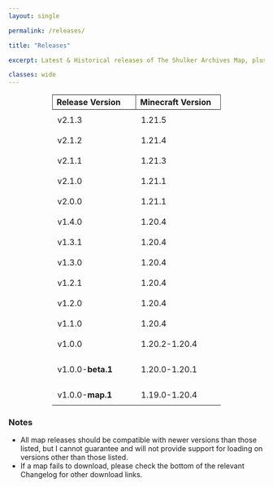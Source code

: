 ```yaml
---
layout: single

permalink: /releases/

title: "Releases"

excerpt: Latest & Historical releases of The Shulker Archives Map, plus the relevant changelogs.

classes: wide
---
```


<style>
#page-title{
text-align: center;
}
article.page {
  float: left;
  width: 100%;
}
table{
margin-left: auto;
margin-right: auto;
width: 66%;
}
th{
border-left: 1px solid #494848;
border-right: 1px solid #494848;
}
td{
padding: 10px 46px 10px 10px; /* top, right, bottom, left */
white-space: nowrap;
}
tbody tr:hover{
background-color: gray;
}
</style>

| Release Version   | Minecraft Version | Entry Count                         | Download                                                                                    | Changelog                                                             |
|:------------------|:------------------|-------------------------------------|---------------------------------------------------------------------------------------------|-----------------------------------------------------------------------|
| v2.1.3            | 1.21.5            | 660                                 | [Download]({{ site.baseurl }}/releases/v2.1.3/TheShulkerArchives_v2.1.3.zip)                | [v2.1.2 -> v2.1.3]({% link releases/v2.1.3/Changelog.md %})           |
| v2.1.2            | 1.21.4            | 660                                 | [Download]({{ site.baseurl }}/releases/v2.1.2/TheShulkerArchives_v2.1.2.zip)                | [v2.1.1 -> v2.1.2]({% link releases/v2.1.2/Changelog.md %})           |
| v2.1.1            | 1.21.3            | 660                                 | [Download]({{ site.baseurl }}/releases/v2.1.1/TheShulkerArchives_v2.1.1.zip)                | [v2.1.0 -> v2.1.1]({% link releases/v2.1.1/Changelog.md %})           |
| v2.1.0            | 1.21.1            | 660                                 | [Download]({{ site.baseurl }}/releases/v2.1.0/TheShulkerArchives_v2.1.0.zip)                | [v2.0.0 -> v2.1.0]({% link releases/v2.1.0/Changelog.md %})           |
| v2.0.0            | 1.21.1            | 633                                 | [Download]({{ site.baseurl }}/releases/v2.0.0/TheShulkerArchives_v2.0.0.zip)                | [v1.4.0 -> v2.0.0]({% link releases/v2.0.0/Changelog.md %})           |
| v1.4.0            | 1.20.4            | 2,433                               | [Download]({{ site.baseurl }}/releases/v1.4.0/TheShulkerArchives_v1.4.0.zip)                | [v1.3.1 -> v1.4.0]({% link releases/v1.4.0/Changelog.md %})           |
| v1.3.1            | 1.20.4            | 2,419                               | [Download]({{ site.baseurl }}/releases/v1.3.1/TheShulkerArchives_v1.3.1.zip)                | [v1.3.0 -> v1.3.1]({% link releases/v1.3.1/Changelog.md %})           |
| v1.3.0            | 1.20.4            | 2,420                               | [Download]({{ site.baseurl }}/releases/v1.3.0/TheShulkerArchives_v1.3.0-1.20.4.zip)         | [v1.2.2 -> v1.3.0]({% link releases/v1.3.0/Changelog.md %})           |
| v1.2.1            | 1.20.4            | 2,376 Entries                       | [Download]({{ site.baseurl }}/releases/v1.2.1/TheShulkerArchives_v1.2.1.zip)                | [v1.2.0 -> v1.2.1]({% link releases/v1.2.1/Changelog.md %})           |
| v1.2.0            | 1.20.4            | 2,378 Entries                       | [Download]({{ site.baseurl }}/releases/v1.2.0/TheShulkerArchives_v1.2.0.zip)                | [v1.1.0 -> v1.2.0]({% link releases/v1.2.0/Changelog.md %})           |
| v1.1.0            | 1.20.4            | 2,036 Entries                       | [Download]({{ site.baseurl }}/releases/v1.1.0/TheShulkerArchives_v1.1.0.zip)                | [v1.0.0 -> v1.1.0]({% link releases/v1.1.0/Changelog.md %})           |
| v1.0.0            | 1.20.2-1.20.4     | 1,873 Entries                       | [Download]({{ site.baseurl }}/releases/v1.0.0/TheShulkerArchives_v1.0.0.zip)                | [v1.0.0-beta.1 -> v1.0.0]({% link releases/v1.0.0/Changelog.md %})    |
| v1.0.0-**beta.1** | 1.20.0-1.20.1     | 1,638 Entries +<br/> 15 Collections | [Download]({{ site.baseurl }}/releases/v1.0.0-beta.1/TheShulkerArchives_v1.0.0-beta.1.zip)  | [v0 -> v1.0.0-beta.1]({% link releases/v1.0.0-beta.1/Changelog.md %}) |
| v1.0.0-**map.1**  | 1.19.0-1.20.4     | 0                                   | [Download]({{ site.baseurl }}/releases/v1.0.0-map.1/TheShulkerArchivesMap_v1.0.0-map.1.zip) | [v0 -> v1.0.0-map.1]({% link releases/v1.0.0-map.1/Changelog.md %})   |

### Notes
- All map releases should be compatible with newer versions than those listed, but I cannot guarantee and will not provide support for loading on versions other than those listed.
- If a map fails to download, please check the bottom of the relevant Changelog for other download links.